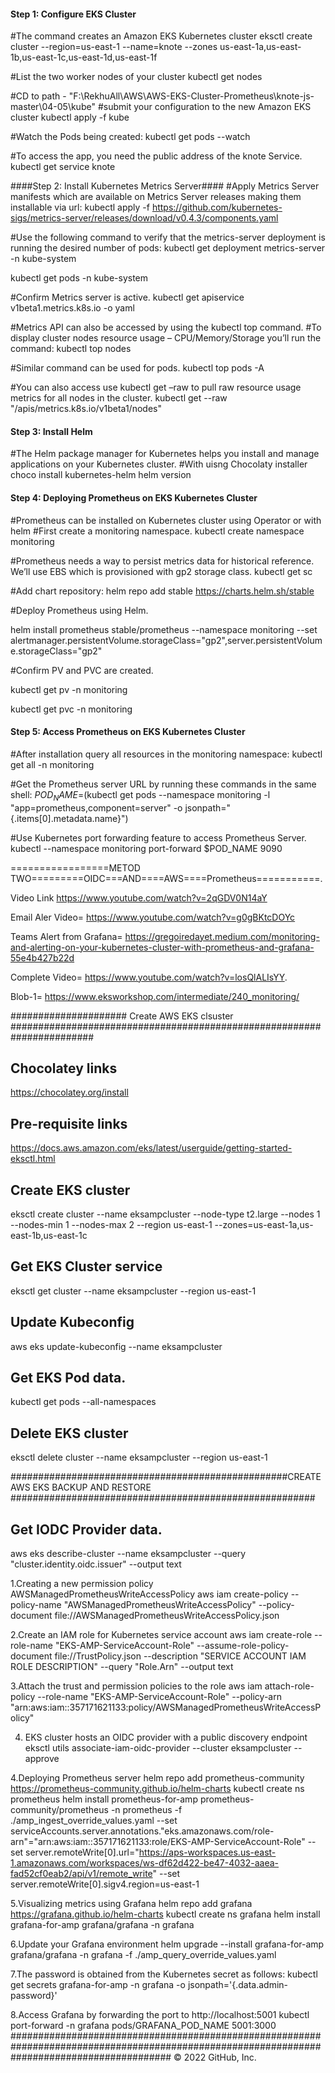 #### Step 1: Configure EKS Cluster ####
#The command creates an Amazon EKS Kubernetes cluster
eksctl create cluster --region=us-east-1 --name=knote --zones us-east-1a,us-east-1b,us-east-1c,us-east-1d,us-east-1f 

#List the two worker nodes of your cluster 
kubectl get nodes

#CD to path - "F:\RekhuAll\AWS\AWS-EKS-Cluster-Prometheus\knote-js-master\04-05\kube"
#submit your configuration to the new Amazon EKS cluster
kubectl apply -f kube

#Watch the Pods being created:
kubectl get pods --watch

#To access the app, you need the public address of the knote Service.
kubectl get service knote





####Step 2: Install Kubernetes Metrics Server####
#Apply Metrics Server manifests which are available on Metrics Server releases making them installable via url:
kubectl apply -f https://github.com/kubernetes-sigs/metrics-server/releases/download/v0.4.3/components.yaml

#Use the following command to verify that the metrics-server deployment is running the desired number of pods:
kubectl get deployment metrics-server -n kube-system

kubectl get pods -n kube-system

#Confirm Metrics server is active.
kubectl get apiservice v1beta1.metrics.k8s.io -o yaml

#Metrics API can also be accessed by using the kubectl top command.
#To display cluster nodes resource usage – CPU/Memory/Storage you’ll run the command:
kubectl top nodes

#Similar command can be used for pods.
kubectl top pods -A

#You can also access use kubectl get –raw to pull raw resource usage metrics for all nodes in the cluster.
kubectl get --raw "/apis/metrics.k8s.io/v1beta1/nodes"





#### Step 3: Install Helm ####
#The Helm package manager for Kubernetes helps you install and manage applications on your Kubernetes cluster.
#With uisng Chocolaty installer
choco install kubernetes-helm
helm version





#### Step 4: Deploying Prometheus on EKS Kubernetes Cluster ####
#Prometheus can be installed on Kubernetes cluster using Operator or with helm
#First create a monitoring namespace.
kubectl create namespace monitoring

#Prometheus needs a way to persist metrics data for historical reference. We’ll use EBS which is provisioned with gp2 storage class.
kubectl get sc

#Add chart repository:
helm repo add stable https://charts.helm.sh/stable

#Deploy Prometheus using Helm.

helm install prometheus stable/prometheus --namespace monitoring --set alertmanager.persistentVolume.storageClass="gp2",server.persistentVolume.storageClass="gp2"

#Confirm PV and PVC are created.

kubectl get pv -n monitoring

kubectl get pvc -n monitoring





#### Step 5: Access Prometheus on EKS Kubernetes Cluster ####

#After installation query all resources in the monitoring namespace:
kubectl get all -n monitoring

#Get the Prometheus server URL by running these commands in the same shell:
$POD_NAME=$(kubectl get pods --namespace monitoring -l "app=prometheus,component=server" -o jsonpath="{.items[0].metadata.name}")

#Use Kubernetes port forwarding feature to access Prometheus Server.
kubectl --namespace monitoring port-forward $POD_NAME 9090


=================METOD TWO=========OIDC===AND====AWS====Prometheus===========. 

Video Link https://www.youtube.com/watch?v=2qGDV0N14aY

Email Aler Video= https://www.youtube.com/watch?v=g0gBKtcDOYc

Teams Alert from Grafana= https://gregoiredayet.medium.com/monitoring-and-alerting-on-your-kubernetes-cluster-with-prometheus-and-grafana-55e4b427b22d

Complete Video= https://www.youtube.com/watch?v=losQlALIsYY.     

Blob-1= https://www.eksworkshop.com/intermediate/240_monitoring/

##################### Create AWS EKS clsuster #######################################################################

## Chocolatey links
https://chocolatey.org/install

## Pre-requisite links
https://docs.aws.amazon.com/eks/latest/userguide/getting-started-eksctl.html

## Create EKS cluster
eksctl create cluster --name eksampcluster --node-type t2.large --nodes 1 --nodes-min 1 --nodes-max 2 --region us-east-1 --zones=us-east-1a,us-east-1b,us-east-1c

## Get EKS Cluster service
eksctl get cluster --name eksampcluster --region us-east-1

## Update Kubeconfig 
aws eks update-kubeconfig --name eksampcluster

## Get EKS Pod data.
kubectl get pods --all-namespaces

## Delete EKS cluster
eksctl delete cluster --name eksampcluster --region us-east-1

##################################################CREATE AWS EKS BACKUP AND RESTORE #######################################################
## Get IODC Provider data.
  aws eks describe-cluster --name eksampcluster --query "cluster.identity.oidc.issuer" --output text
  
  
1.Creating a new permission policy AWSManagedPrometheusWriteAccessPolicy
  aws iam create-policy --policy-name "AWSManagedPrometheusWriteAccessPolicy" --policy-document file://AWSManagedPrometheusWriteAccessPolicy.json 
  
  
2.Create an IAM role for Kubernetes service account
  aws iam create-role --role-name "EKS-AMP-ServiceAccount-Role" --assume-role-policy-document file://TrustPolicy.json --description "SERVICE ACCOUNT IAM ROLE DESCRIPTION" --query "Role.Arn" --output text
  
  
3.Attach the trust and permission policies to the role
  aws iam attach-role-policy --role-name "EKS-AMP-ServiceAccount-Role" --policy-arn "arn:aws:iam::357171621133:policy/AWSManagedPrometheusWriteAccessPolicy"
  
  
4. EKS cluster hosts an OIDC provider with a public discovery endpoint
  eksctl utils associate-iam-oidc-provider --cluster eksampcluster --approve
  
4.Deploying Prometheus server
  helm repo add prometheus-community https://prometheus-community.github.io/helm-charts
  kubectl create ns prometheus
  helm install prometheus-for-amp prometheus-community/prometheus -n prometheus -f ./amp_ingest_override_values.yaml --set serviceAccounts.server.annotations."eks\.amazonaws\.com/role-arn"="arn:aws:iam::357171621133:role/EKS-AMP-ServiceAccount-Role" --set server.remoteWrite[0].url="https://aps-workspaces.us-east-1.amazonaws.com/workspaces/ws-df62d422-be47-4032-aaea-fad52cf0eab2/api/v1/remote_write" --set server.remoteWrite[0].sigv4.region=us-east-1
  
  
5.Visualizing metrics using Grafana
  helm repo add grafana https://grafana.github.io/helm-charts
  kubectl create ns grafana
  helm install grafana-for-amp grafana/grafana -n grafana
  
  
6.Update your Grafana environment
  helm upgrade --install grafana-for-amp grafana/grafana -n grafana -f ./amp_query_override_values.yaml
  

7.The password is obtained from the Kubernetes secret as follows:
  kubectl get secrets grafana-for-amp -n grafana -o jsonpath='{.data.admin-password}'
  
  
8.Access Grafana by forwarding the port to http://localhost:5001
  kubectl port-forward -n grafana pods/GRAFANA_POD_NAME 5001:3000
#############################################################################################################################################
© 2022 GitHub, Inc.
